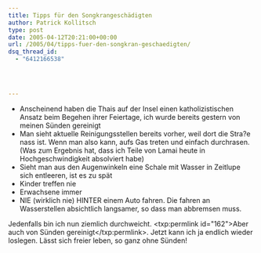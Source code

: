 ```yaml
---
title: Tipps für den Songkrangeschädigten
author: Patrick Kollitsch
type: post
date: 2005-04-12T20:21:00+00:00
url: /2005/04/tipps-fuer-den-songkran-geschaedigten/
dsq_thread_id:
  - "6412166538"




---
```

  * Anscheinend haben die Thais auf der Insel einen katholizistischen Ansatz beim Begehen ihrer Feiertage, ich wurde bereits gestern von meinen Sünden gereinigt
  * Man sieht aktuelle Reinigungsstellen bereits vorher, weil dort die Stra?e nass ist. Wenn man also kann, aufs Gas treten und einfach durchrasen. (Was zum Ergebnis hat, dass ich Teile von Lamai heute in Hochgeschwindigkeit absolviert habe)
  * Sieht man aus den Augenwinkeln eine Schale mit Wasser in Zeitlupe sich entleeren, ist es zu spät
  * Kinder treffen nie
  * Erwachsene immer
  * NIE (wirklich nie) HINTER einem Auto fahren. Die fahren an Wasserstellen absichtlich langsamer, so dass man abbremsen muss.

Jedenfalls bin ich nun ziemlich durchweicht. <txp:permlink id="162">Aber auch von Sünden gereinigt</txp:permlink>. Jetzt kann ich ja endlich wieder loslegen. Lässt sich freier leben, so ganz ohne Sünden!
